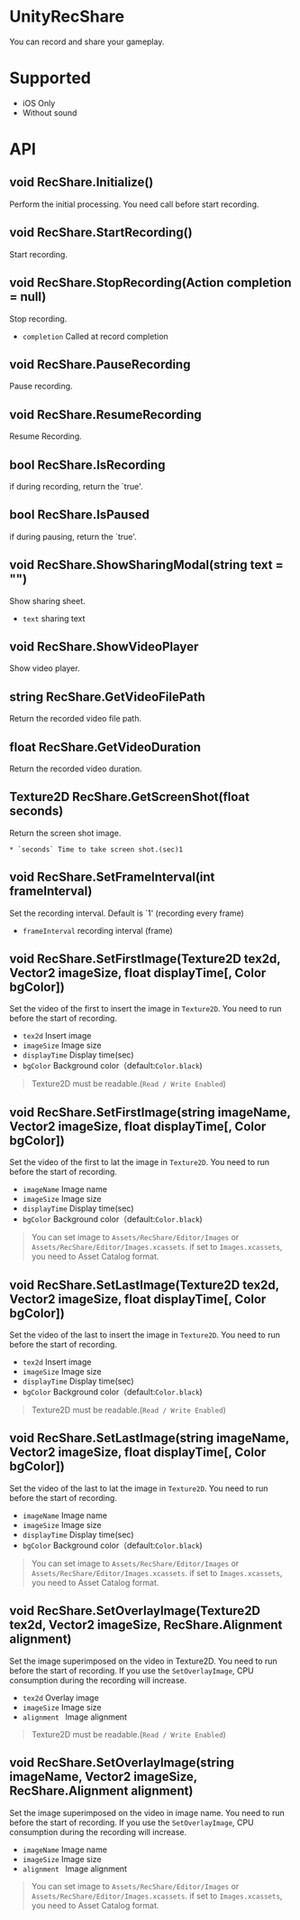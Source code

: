 # UnityRecShare

You can record and share your gameplay.


# Supported
* iOS Only
* Without sound



# API

## void RecShare.Initialize()

Perform the initial processing. You need call before start recording.


## void RecShare.StartRecording()

Start recording.

## void RecShare.StopRecording(Action completion = null)

Stop recording.

* `completion` Called at record completion

## void RecShare.PauseRecording

Pause recording.

## void RecShare.ResumeRecording

Resume Recording.

## bool RecShare.IsRecording

if during recording, return the `true'.

## bool RecShare.IsPaused

if during pausing, return the `true'.

## void RecShare.ShowSharingModal(string text = "")

Show sharing sheet.

* `text` sharing text

## void RecShare.ShowVideoPlayer

Show video player.

## string RecShare.GetVideoFilePath

Return the recorded video file path.

## float RecShare.GetVideoDuration

Return the recorded video duration.

## Texture2D RecShare.GetScreenShot(float seconds)

Return the screen shot image.

	* `seconds` Time to take screen shot.(sec)1

## void RecShare.SetFrameInterval(int frameInterval)

Set the recording interval.
Default is `1' (recording every frame)

* `frameInterval` recording interval (frame)

## void RecShare.SetFirstImage(Texture2D tex2d, Vector2 imageSize, float displayTime[, Color bgColor])

Set the video of the first to insert the image in `Texture2D`.
You need to run before the start of recording.

* `tex2d` Insert image
* `imageSize` Image size
* `displayTime` Display time(sec)
* `bgColor` Background color（default:`Color.black`)

> Texture2D must be readable.(`Read / Write Enabled`)

## void RecShare.SetFirstImage(string imageName, Vector2 imageSize, float displayTime[, Color bgColor])

Set the video of the first to lat the image in `Texture2D`.
You need to run before the start of recording.

* `imageName` Image name
* `imageSize` Image size
* `displayTime` Display time(sec)
* `bgColor` Background color（default:`Color.black`)

> You can set image to `Assets/RecShare/Editor/Images` or `Assets/RecShare/Editor/Images.xcassets`.
if set to `Images.xcassets`, you need to Asset Catalog format.

## void RecShare.SetLastImage(Texture2D tex2d, Vector2 imageSize, float displayTime[, Color bgColor])

Set the video of the last to insert the image in `Texture2D`.
You need to run before the start of recording.

* `tex2d` Insert image
* `imageSize` Image size
* `displayTime` Display time(sec)
* `bgColor` Background color（default:`Color.black`)

> Texture2D must be readable.(`Read / Write Enabled`)

## void RecShare.SetLastImage(string imageName, Vector2 imageSize, float displayTime[, Color bgColor])

Set the video of the last to lat the image in `Texture2D`.
You need to run before the start of recording.

* `imageName` Image name
* `imageSize` Image size
* `displayTime` Display time(sec)
* `bgColor` Background color（default:`Color.black`)

> You can set image to `Assets/RecShare/Editor/Images` or `Assets/RecShare/Editor/Images.xcassets`.
if set to `Images.xcassets`, you need to Asset Catalog format.

## void RecShare.SetOverlayImage(Texture2D tex2d, Vector2 imageSize, RecShare.Alignment alignment)

Set the image superimposed on the video in Texture2D.
You need to run before the start of recording.
If you use the `SetOverlayImage`, CPU consumption during the recording will increase.

* `tex2d` Overlay image
* `imageSize` Image size
* `alignment ` Image alignment

> Texture2D must be readable.(`Read / Write Enabled`)

## void RecShare.SetOverlayImage(string imageName, Vector2 imageSize, RecShare.Alignment alignment)

Set the image superimposed on the video in image name.
You need to run before the start of recording.
If you use the `SetOverlayImage`, CPU consumption during the recording will increase.

* `imageName` Image name
* `imageSize` Image size
* `alignment ` Image alignment

> You can set image to `Assets/RecShare/Editor/Images` or `Assets/RecShare/Editor/Images.xcassets`.
if set to `Images.xcassets`, you need to Asset Catalog format.

